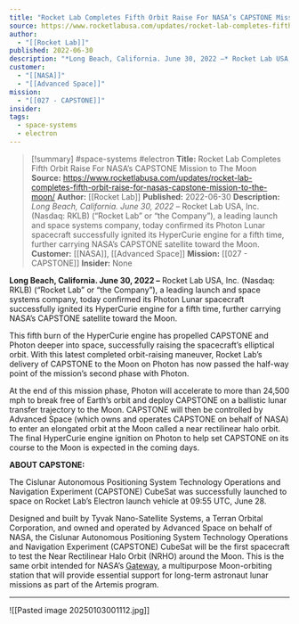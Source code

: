```yaml
---
title: "Rocket Lab Completes Fifth Orbit Raise For NASA’s CAPSTONE Mission to The Moon  "
source: https://www.rocketlabusa.com/updates/rocket-lab-completes-fifth-orbit-raise-for-nasas-capstone-mission-to-the-moon/
author:
  - "[[Rocket Lab]]"
published: 2022-06-30
description: "*Long Beach, California. June 30, 2022 –* Rocket Lab USA, Inc. (Nasdaq: RKLB) (“Rocket Lab” or “the Company”), a leading launch and space systems company, today confirmed its Photon Lunar spacecraft successfully ignited its HyperCurie engine for a fifth time, further carrying NASA’s CAPSTONE satellite toward the Moon."
customer:
  - "[[NASA]]"
  - "[[Advanced Space]]"
mission:
  - "[[027 - CAPSTONE]]"
insider: 
tags:
  - space-systems
  - electron
---
```

>[!summary]
#space-systems #electron
**Title:** Rocket Lab Completes Fifth Orbit Raise For NASA’s CAPSTONE Mission to The Moon  
**Source:** https://www.rocketlabusa.com/updates/rocket-lab-completes-fifth-orbit-raise-for-nasas-capstone-mission-to-the-moon/
**Author:** [[Rocket Lab]]
**Published:** 2022-06-30
**Description:** *Long Beach, California. June 30, 2022 –* Rocket Lab USA, Inc. (Nasdaq: RKLB) (“Rocket Lab” or “the Company”), a leading launch and space systems company, today confirmed its Photon Lunar spacecraft successfully ignited its HyperCurie engine for a fifth time, further carrying NASA’s CAPSTONE satellite toward the Moon.
**Customer:** [[NASA]], [[Advanced Space]]
**Mission:** [[027 - CAPSTONE]]
**Insider:** None

**Long Beach, California. June 30, 2022 –** Rocket Lab USA, Inc. (Nasdaq: RKLB) (“Rocket Lab” or “the Company”), a leading launch and space systems company, today confirmed its Photon Lunar spacecraft successfully ignited its HyperCurie engine for a fifth time, further carrying NASA’s CAPSTONE satellite toward the Moon.

This fifth burn of the HyperCurie engine has propelled CAPSTONE and Photon deeper into space, successfully raising the spacecraft’s elliptical orbit. With this latest completed orbit-raising maneuver, Rocket Lab’s delivery of CAPSTONE to the Moon on Photon has now passed the half-way point of the mission’s second phase with Photon.

At the end of this mission phase, Photon will accelerate to more than 24,500 mph to break free of Earth’s orbit and deploy CAPSTONE on a ballistic lunar transfer trajectory to the Moon. CAPSTONE will then be controlled by Advanced Space (which owns and operates CAPSTONE on behalf of NASA) to enter an elongated orbit at the Moon called a near rectilinear halo orbit. The final HyperCurie engine ignition on Photon to help set CAPSTONE on its course to the Moon is expected in the coming days.

**ABOUT CAPSTONE:**

The Cislunar Autonomous Positioning System Technology Operations and Navigation Experiment (CAPSTONE) CubeSat was successfully launched to space on Rocket Lab’s Electron launch vehicle at 09:55 UTC, June 28.

Designed and built by Tyvak Nano-Satellite Systems, a Terran Orbital Corporation, and owned and operated by Advanced Space on behalf of NASA, the Cislunar Autonomous Positioning System Technology Operations and Navigation Experiment (CAPSTONE) CubeSat will be the first spacecraft to test the Near Rectilinear Halo Orbit (NRHO) around the Moon. This is the same orbit intended for NASA’s [Gateway](https://www.nasa.gov/gateway), a multipurpose Moon-orbiting station that will provide essential support for long-term astronaut lunar missions as part of the Artemis program.

---

![[Pasted image 20250103001112.jpg]]
